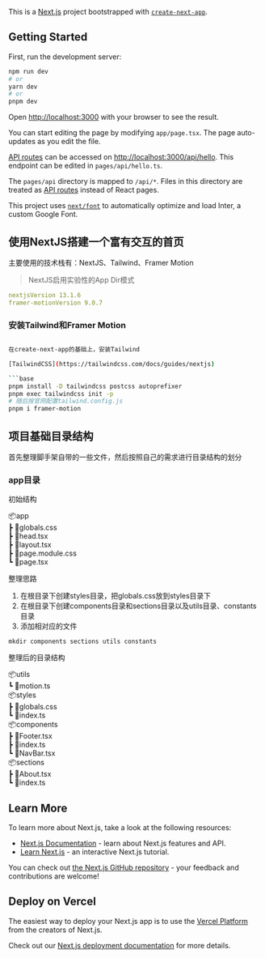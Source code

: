 This is a [Next.js](https://nextjs.org/) project bootstrapped with [`create-next-app`](https://github.com/vercel/next.js/tree/canary/packages/create-next-app).

## Getting Started

First, run the development server:

```bash
npm run dev
# or
yarn dev
# or
pnpm dev
```

Open [http://localhost:3000](http://localhost:3000) with your browser to see the result.

You can start editing the page by modifying `app/page.tsx`. The page auto-updates as you edit the file.

[API routes](https://nextjs.org/docs/api-routes/introduction) can be accessed on [http://localhost:3000/api/hello](http://localhost:3000/api/hello). This endpoint can be edited in `pages/api/hello.ts`.

The `pages/api` directory is mapped to `/api/*`. Files in this directory are treated as [API routes](https://nextjs.org/docs/api-routes/introduction) instead of React pages.

This project uses [`next/font`](https://nextjs.org/docs/basic-features/font-optimization) to automatically optimize and load Inter, a custom Google Font.

## 使用NextJS搭建一个富有交互的首页

主要使用的技术栈有：NextJS、Tailwind、Framer Motion

> NextJS启用实验性的App Dir模式

```yml
nextjsVersion 13.1.6
framer-motionVersion 9.0.7
```

### 安装Tailwind和Framer Motion

```bash

在create-next-app的基础上，安装Tailwind

[TailwindCSS](https://tailwindcss.com/docs/guides/nextjs)

```base
pnpm install -D tailwindcss postcss autoprefixer
pnpm exec tailwindcss init -p
# 随后按官网配置tailwind.config.js
pnpm i framer-motion
```

## 项目基础目录结构

首先整理脚手架自带的一些文件，然后按照自己的需求进行目录结构的划分

### app目录

初始结构

📦app  
 ┣ 📜globals.css  
 ┣ 📜head.tsx  
 ┣ 📜layout.tsx  
 ┣ 📜page.module.css  
 ┗ 📜page.tsx  

整理思路

1. 在根目录下创建styles目录，把globals.css放到styles目录下
2. 在根目录下创建components目录和sections目录以及utils目录、constants目录
3. 添加相对应的文件

`mkdir components sections utils constants`

整理后的目录结构

📦utils  
 ┗ 📜motion.ts  
 📦styles  
 ┣ 📜globals.css  
 ┗ 📜index.ts  
 📦components  
 ┣ 📜Footer.tsx  
 ┣ 📜index.ts  
 ┗ 📜NavBar.tsx  
 📦sections  
 ┣ 📜About.tsx  
 ┗ 📜index.ts  



## Learn More

To learn more about Next.js, take a look at the following resources:

- [Next.js Documentation](https://nextjs.org/docs) - learn about Next.js features and API.
- [Learn Next.js](https://nextjs.org/learn) - an interactive Next.js tutorial.

You can check out [the Next.js GitHub repository](https://github.com/vercel/next.js/) - your feedback and contributions are welcome!

## Deploy on Vercel

The easiest way to deploy your Next.js app is to use the [Vercel Platform](https://vercel.com/new?utm_medium=default-template&filter=next.js&utm_source=create-next-app&utm_campaign=create-next-app-readme) from the creators of Next.js.

Check out our [Next.js deployment documentation](https://nextjs.org/docs/deployment) for more details.
